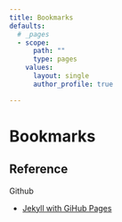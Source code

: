 ```yaml
---
title: Bookmarks
defaults:
  # _pages
  - scope:
      path: ""
      type: pages
    values:
      layout: single
      author_profile: true

---
```

# Bookmarks

## Reference

Github
*    [Jekyll with GiHub Pages](http://knightcodes.com/miscellaneous/2016/09/13/fix-github-metadata-error.html)
